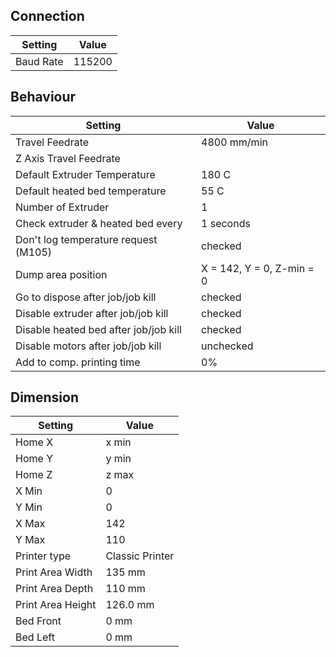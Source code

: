 ## Connection

| Setting | Value |
|---|---|
| Baud Rate | 115200 |

## Behaviour

| Setting | Value |
|---|---|
| Travel Feedrate | 4800 mm/min |
| Z Axis Travel Feedrate | |
| Default Extruder Temperature | 180 C |
| Default heated bed temperature | 55 C |
| Number of Extruder | 1 |
| Check extruder & heated bed every | 1 seconds |
| Don't log temperature request (M105) | checked |
| Dump area position | X = 142, Y = 0, Z-min = 0 |
| Go to dispose after job/job kill | checked |
| Disable extruder after job/job kill | checked |
| Disable heated bed after job/job kill | checked |
| Disable motors after job/job kill | unchecked |
| Add to comp. printing time | 0% | 

## Dimension

| Setting | Value |
|---|---|
| Home X | x min |
| Home Y | y min |
| Home Z | z max |
| X Min | 0 |
| Y Min | 0 |
| X Max | 142 |
| Y Max | 110 |
| Printer type | Classic Printer |
| Print Area Width | 135 mm |
| Print Area Depth | 110 mm |
| Print Area Height | 126.0 mm | 
| Bed Front | 0 mm |
| Bed Left | 0 mm |
